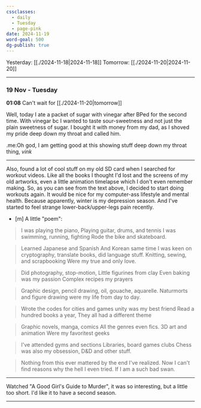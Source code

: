 ```yaml
---
cssclasses:
  - daily
  - Tuesday
  - page-pink
date: 2024-11-19
word-goal: 500
dg-publish: true
---
```


Yesterday: [[./2024-11-18|2024-11-18]]
Tomorrow: [[./2024-11-20|2024-11-20]]

---

### 19 Nov - Tuesday
**01:08** Can't wait for [[./2024-11-20|tomorrow]]

Well, today I ate a packet of sugar with vinegar after BPed for the second time. With vinegar bc I wanted to taste sour-sweetness and not just the plain sweetness of sugar.
I bought it with money from my dad, as I shoved my pride deep down my throat and called him.

.me:Oh god, I am getting good at this showing stuff deep down my throat thing, *vink*

---

Also, found a lot of cool stuff on my old SD card when I searched for workout videos. Like all the books I thought I'd lost and the screens of my old artworks, even a little animation timelapse which I don't even remember making.
So, as you can see from the text above, I decided to start doing workouts again. It would be nice for my computer-ass lifestyle and mental health.
Because apparently, winter is my depression season. And I've started to feel strange lower-back/upper-legs pain recently.


- [m] A little "poem":
> I was playing the piano,
Playing guitar, drums, and tennis
I was swimming, running, fighting
Rode the bike and skateboard.

> Learned Japanese and Spanish
And Korean same time
I was keen on cryptography, translate books, did language stuff.
Knitting, sewing, and scrapbooking
Were my true and only love.

> Did photography, stop-motion,
Little figurines from clay
Even baking was my passion
Complex recipes my prayers

> Graphic design, pencil drawing, oil, gouache, aquarelle.
Naturmorts and figure drawing were my life from day to day.

> Wrote the codes for cities and games
unity was my best friend
Read a hundred books a year,
They all had a different theme

> Graphic novels, manga, comics
All the genres even fics.
3D art and animation
Were my favoritest geeks

> I've attended gyms and sections
Libraries, board games clubs
Chess was also my obsession, D&D and other stuff.

> Nothing from this ever mattered by the end I've realized.
Now I can't find reasons why the hell I even tried.
If I am a such bad swan.

---

Watched "A Good Girl's Guide to Murder", it was so interesting, but a little too short. I'd like it to have a second season.

---